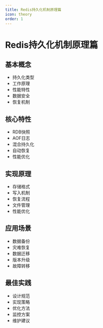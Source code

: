 ```yaml
---
title: Redis持久化机制原理篇
icon: theory
order: 1
---
```


# Redis持久化机制原理篇

## 基本概念
- 持久化类型
- 工作原理
- 性能特性
- 数据安全
- 恢复机制

## 核心特性
- RDB快照
- AOF日志
- 混合持久化
- 自动恢复
- 性能优化

## 实现原理
- 存储格式
- 写入机制
- 恢复流程
- 文件管理
- 性能优化

## 应用场景
- 数据备份
- 灾难恢复
- 数据迁移
- 版本升级
- 故障转移

## 最佳实践
- 设计规范
- 实现策略
- 优化方法
- 监控方案
- 维护建议
